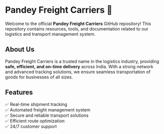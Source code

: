 # **Pandey Freight Carriers** 🚛  

Welcome to the official **Pandey Freight Carriers** GitHub repository! This repository contains resources, tools, and documentation related to our logistics and transport management system.  

## **About Us**  
Pandey Freight Carriers is a trusted name in the logistics industry, providing **safe, efficient, and on-time delivery** across India. With a strong network and advanced tracking solutions, we ensure seamless transportation of goods for businesses of all sizes.  

## **Features**  
✅ Real-time shipment tracking  
✅ Automated freight management system  
✅ Secure and reliable transport solutions  
✅ Efficient route optimization  
✅ 24/7 customer support  


